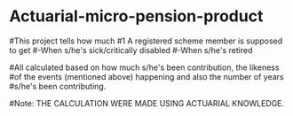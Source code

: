 # Actuarial-micro-pension-product

#This project tells how much
#1 A registered scheme member is supposed to get
#-When s/he's sick/critically disabled
#-When s/he's retired

#All calculated based on how much s/he's been contribution, the likeness
#of the events (mentioned above) happening and also the number of years
#s/he's been contributing.

#Note: THE CALCULATION WERE MADE USING ACTUARIAL KNOWLEDGE.
